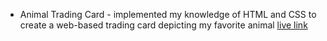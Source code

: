 * Animal Trading Card - implemented my knowledge of HTML and CSS to create a web-based trading card depicting my favorite animal
[live link](https://tspittma.github.io/Animal-Trading-Card/)
